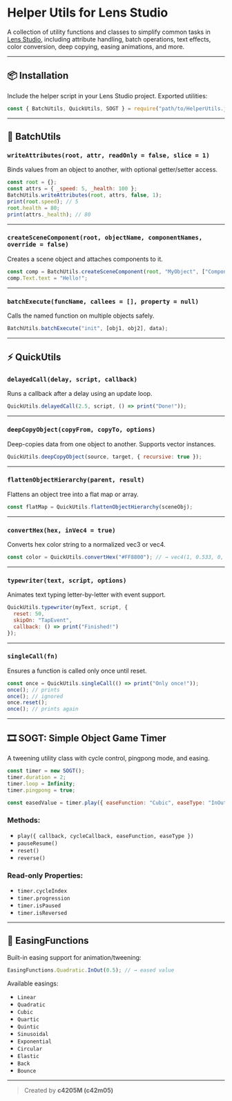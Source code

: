 # Helper Utils for Lens Studio

A collection of utility functions and classes to simplify common tasks in [Lens Studio](https://lensstudio.snapchat.com/), including attribute handling, batch operations, text effects, color conversion, deep copying, easing animations, and more.

---

## 📦 Installation

Include the helper script in your Lens Studio project. Exported utilities:

```js
const { BatchUtils, QuickUtils, SOGT } = require("path/to/HelperUtils.js");
```

---

## 🧰 BatchUtils

### `writeAttributes(root, attr, readOnly = false, slice = 1)`
Binds values from an object to another, with optional getter/setter access.

```js
const root = {};
const attrs = { _speed: 5, _health: 100 };
BatchUtils.writeAttributes(root, attrs, false, 1);
print(root.speed); // 5
root.health = 80;
print(attrs._health); // 80
```

---

### `createSceneComponent(root, objectName, componentNames, override = false)`
Creates a scene object and attaches components to it.

```js
const comp = BatchUtils.createSceneComponent(root, "MyObject", ["Component.Text"]);
comp.Text.text = "Hello!";
```

---

### `batchExecute(funcName, callees = [], property = null)`
Calls the named function on multiple objects safely.

```js
BatchUtils.batchExecute("init", [obj1, obj2], data);
```

---

## ⚡ QuickUtils

### `delayedCall(delay, script, callback)`
Runs a callback after a delay using an update loop.

```js
QuickUtils.delayedCall(2.5, script, () => print("Done!"));
```

---

### `deepCopyObject(copyFrom, copyTo, options)`
Deep-copies data from one object to another. Supports vector instances.

```js
QuickUtils.deepCopyObject(source, target, { recursive: true });
```

---

### `flattenObjectHierarchy(parent, result)`
Flattens an object tree into a flat map or array.

```js
const flatMap = QuickUtils.flattenObjectHierarchy(sceneObj);
```

---

### `convertHex(hex, inVec4 = true)`
Converts hex color string to a normalized vec3 or vec4.

```js
const color = QuickUtils.convertHex("#FF8800"); // → vec4(1, 0.533, 0, 1)
```

---

### `typewriter(text, script, options)`
Animates text typing letter-by-letter with event support.

```js
QuickUtils.typewriter(myText, script, {
  reset: 50,
  skipOn: "TapEvent",
  callback: () => print("Finished!")
});
```

---

### `singleCall(fn)`
Ensures a function is called only once until reset.

```js
const once = QuickUtils.singleCall(() => print("Only once!"));
once(); // prints
once(); // ignored
once.reset();
once(); // prints again
```

---

## 🎞️ SOGT: Simple Object Game Timer

A tweening utility class with cycle control, pingpong mode, and easing.

```js
const timer = new SOGT();
timer.duration = 2;
timer.loop = Infinity;
timer.pingpong = true;

const easedValue = timer.play({ easeFunction: "Cubic", easeType: "InOut" });
```

### Methods:
- `play({ callback, cycleCallback, easeFunction, easeType })`
- `pauseResume()`
- `reset()`
- `reverse()`

### Read-only Properties:
- `timer.cycleIndex`
- `timer.progression`
- `timer.isPaused`
- `timer.isReversed`

---

## 🧪 EasingFunctions

Built-in easing support for animation/tweening:

```js
EasingFunctions.Quadratic.InOut(0.5); // → eased value
```

Available easings:
- `Linear`
- `Quadratic`
- `Cubic`
- `Quartic`
- `Quintic`
- `Sinusoidal`
- `Exponential`
- `Circular`
- `Elastic`
- `Back`
- `Bounce`

---
> Created by **c4205M (c42m05)**
